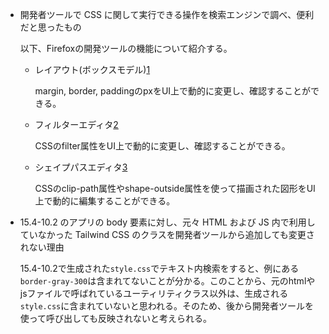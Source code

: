 - 開発者ツールで CSS に関して実行できる操作を検索エンジンで調べ、便利だと思ったもの

  以下、Firefoxの開発ツールの機能について紹介する。

  - レイアウト(ボックスモデル)[1]

    margin, border, paddingのpxをUI上で動的に変更し、確認することができる。

  - フィルターエディタ[2]

    CSSのfilter属性をUI上で動的に変更し、確認することができる。

  - シェイプパスエディタ[3]

    CSSのclip-path属性やshape-outside属性を使って描画された図形をUI上で動的に編集することができる。

- 15.4-10.2 のアプリの body 要素に対し、元々 HTML および JS 内で利用していなかった Tailwind CSS のクラスを開発者ツールから追加しても変更されない理由

  15.4-10.2で生成された`style.css`でテキスト内検索をすると、例にある`border-gray-300`は含まれてないことが分かる。このことから、元のhtmlやjsファイルで呼ばれているユーティリティクラス以外は、生成される`style.css`に含まれていないと思われる。そのため、後から開発者ツールを使って呼び出しても反映されないと考えられる。

[1]: https://firefox-source-docs.mozilla.org/devtools-user/page_inspector/ui_tour/index.html#layout-view
[2]: https://firefox-source-docs.mozilla.org/devtools-user/page_inspector/how_to/edit_css_filters/index.html#edit-css-filters
[3]: https://firefox-source-docs.mozilla.org/devtools-user/page_inspector/how_to/edit_css_shapes/index.html#edit-shape-paths-in-css
